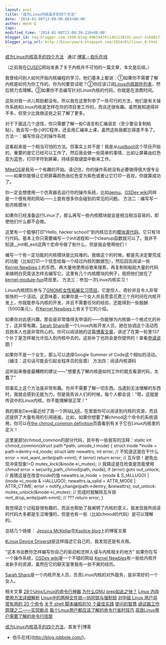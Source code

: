 ```yaml
---
layout: post
title: "成为Linux内核高手的四个方法"
date: '2014-01-08T13:00:00.003+08:00'
author: Wenh Q
tags:
modified_time: '2014-01-08T13:00:39.110+08:00'
blogger_id: tag:blogger.com,1999:blog-4961947611491238191.post-4160017133847996840
blogger_orig_url: http://binaryware.blogspot.com/2014/01/linux_8.html
---
```

[成为Linux内核高手的四个方法](http://blog.jobbole.com/54833/)   通过
[博客 - 伯乐在线](http://blog.jobbole.com/)


（之前我在[CUSEC](http://2014.cusec.net/)网站发表了关于内核并不可怕的一篇文章，本文是后续。）

我曾经问别人如何开始内核编程的学习，他们基本上都说：①如果你不需要了解内核是如何为你工作的，你为何要尝试呢？②你应该订阅[Linux内核邮件列表](https://lkml.org/)，然后努力去理解。③如果你不去编写针对Linux内核的代码，你就是在浪费时间。

这些对我一点儿帮助都没有。所以我在这里列举了一些可行的方法，他们是有关操作系统和Linux内核是怎样在你的项目里工作的，而且还很有趣。虽然我知道得并不多，但至少比我做这些之前了解了更多。

对于下面这几个途径，你只需要了解一些C语言和汇编语言（至少要会复制粘贴）。我会写一些小的C程序，还会用汇编来上课，虽然这些我都忘得差不多了。
方法一：编写你自己的操作系统

这看起来是一个相当可怕的方法。但事实上并不是！我是从[rustboot](https://github.com/charliesome/rustboot)这个项目开始的，重要的是它已经可以工作了。然后我会做一些简单的事情，比如让屏幕由红色变为蓝色，打印字符到屏幕，持续获取键盘中断来工作。

[MikeOS](http://mikeos.berlios.de/write-your-own-os.html)是我另一个有趣的开始。请记住，你的操作系统没有必要做得很大很专业——如果你能够让它把屏幕颜色由红色变为紫色或者让它打印一首视，你就算成功了。

你一定会想使用一个仿真器去运行你的操作系统，比如[qemu](http://wiki.qemu.org/Main_Page)。[OSDev
wiki](http://wiki.osdev.org/Main_Page)同样是一个很有用的网站——上面有很多你会碰到的常见的问题。
方法二：编写写一些内核模块！

如果你已经准备运行Linux了，那么再写一些内核模块就会是相当相当容易的，即使他们什么都不会做。

这里有一个能够打印"Hello, hacker
school!"到内核日志的[模块源代码](https://github.com/jvns/kernel-module-fun/blob/master/hello.c)。它只有18行代码。基本上你只需要编写一个init进程和一个cleanup函数就可以了。我并不知道__init和_exit这两个宏命令做了些什么，但是我会使用他们！

编写一个有一定功能的内核模块是比较难的。我做这个的时候，都是先决定要完成的功能（比如打印一个信息给每一个经过内核的数据包），然后回去阅读一些[Kernel
Newbies](http://kernelnewbies.org/)上的东西，再大量地使用谷歌来搜索，再复制和粘贴大量的代码来搞明白究竟该怎样去编写它。这里有几个内核模块的例子，我把他们放在了[kernel-module-fun](https://github.com/jvns/kernel-module-fun)项目里。
方法三：参加一次Linux内核实习！

Linux内核团队参与了[GNOME女性拓展实习项目](https://wiki.gnome.org/OutreachProgramForWomen)。它是惊人、奇妙并且令人非常愉快的一个活动。这意味着，如果你是一个女人并且愿意花费三个月时间在内核开发上，你就能参与内核的开发，并且不需要任何的经验，还能得到一些报酬（5000美元）。在[Kernel
Newbies](http://kernelnewbies.org/OPWIntro)上有关于它的介绍。

如果你对此感兴趣，那会是非常值得去申请的——你能够为内核做一个格式化的补丁，这非常有趣。[Sarah
Sharp](http://sarah.thesharps.us/)是一个Linux内核开发人员，她在协调这个活动而且她本人也是非常热心的。你可以阅读她的这篇[博客文章](http://sarah.thesharps.us/2013/05/23/%EF%BB%BF%EF%BB%BFopw-update/)，讲述了在第一轮里137个补丁是怎样被允许加入到内核中去的。这些补丁也将会是你提供的！查看[申请说明](http://kernelnewbies.org/OPWApply)！

如果你不是一个女生，那么可以选择Google Summer of
Code这个相似的活动。（编注：这句话可能会引起女程序员的反感）
方法四：阅读内核源码

这听起来像是最糟糕的建议——"想要去了解内核是如何工作的就去看源代码，太蠢了"

但事实上这个方法是非常有趣。你并不需要了解一切东西。当遇到无法理解的东西时，我就会感到无能为力，但是我告诉人们的时候，每个人都会说："嗯，这就是传说中的Linux内核，你不能理解很正常！"

我的朋友Dave最近给了我一个网站[LXR](http://lxr.linux.no/)，在里面你可以阅读到内核的资源，而且还提供了大量有用的引用链接。比如，如果你想要了解chmod这个命令的系统调用，你可以在[the
chmod_common
definition](http://lxr.linux.no/linux+v3.12.6/fs/open.c#L464)页面看到有关于它在Linux内核里的定义！

这里是部分chmod_common的部分代码，其中有一些我写的注释：static int
chmod_common(struct path *path, umode_t mode) { struct inode *inode
= path->dentry->d_inode; struct iattr newattrs; int error; //
不知道这是在干什么 error = mnt_want_write(path->mnt); if (error)
return error; // 互斥锁！避免出现冲突现象!=D
mutex_lock(&inode->i_mutex); // 我猜这是在检查是否能使用chmod error =
security_path_chmod(path, mode); if (error) goto out_unlock; //
我猜这是在改变mode的值 newattrs.ia_mode = (mode & S_IALLUGO) |
(inode->i_mode & ~IALLUGO); newattrs.ia_valid = ATTR_MODE |
ATTR_CTIME; error = notify_change(path->dentry, &newattrs);
out_unlock: mutex_unlock(&inode->i_mutex); // 完成时就解除互斥锁
mnt_drop_write(path->mnt); // ??? return error; }


我觉得这个过程是很有趣的，而且也帮助了我阐明了内核的意义。我发现我所阅读的代码大多都是生涩难懂的，但是也有一些（比如chmod的代码）是可以理解的。

总结几个链接：
[Jessica McKellar](http://web.mit.edu/jesstess/www/)在[Ksplice
blog](https://blogs.oracle.com/ksplice/)上的博客文章

[《Linux Device
Drivers》](http://blog.jobbole.com/Linux%20Device%20Drivers)是这样描述它自己的，我发现还是有点用。

"这本书会教你怎样编写你自己的驱动和怎样入侵与内核相关的地方"
如果你在写一个操作系统，[OSDev
wiki](http://wiki.osdev.org/Main_Page)是一个不错的网站
[Kernel
Newbies](http://kernelnewbies.org/)有一些给内核开发新手的资源，虽然在它的聊天室里我有一些不爽的经历。

[Sarah
Sharp](http://sarah.thesharps.us/)是一个内核开发人员，负责Linux内核的对外服务，是非常好的一个女人。

相关文章
[28个Unix/Linux的命令行神器](http://blog.jobbole.com/23638/)
[为什么GNU grep如此之快？](http://blog.jobbole.com/52313/)
[Linux 内存使用方法详细解析](http://blog.jobbole.com/45748/)
[Linux中的两种文件锁—协同锁与强制锁](http://blog.jobbole.com/16882/)
[对中级 Linux 用户非常有用的 20 个命令](http://blog.jobbole.com/45377/)
[关于 shell 脚本编程的10 个最佳实践](http://blog.jobbole.com/16604/)
[提问的智慧](http://blog.jobbole.com/28784/)
[调试器工作原理之二——实现断点](http://blog.jobbole.com/23632/)
[每个Linux用户都应该了解的命令行省时技巧](http://blog.jobbole.com/54425/)
[高效Linux用户需要了解的命令行技能](http://blog.jobbole.com/46976/)

[成为Linux内核高手的四个方法](http://blog.jobbole.com/54833/)，首发于[博客
- 伯乐在线](http://blog.jobbole.com/)。
